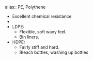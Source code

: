 alias:: PE, Polythene

- Excellent chemical resistance
-
- LDPE:
	- Flexible, soft waxy feel.
	- Bin liners.
- HDPE:
	- Fairly stiff and hard.
	- Bleach bottles, washing up bottles